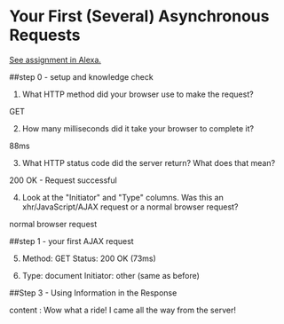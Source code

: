 # Your First (Several) Asynchronous Requests

[See assignment in Alexa.](https://alexa.bitmaker.co/cohorts/67/assignments/2055/latest)

##step 0 - setup and knowledge check

1. What HTTP method did your browser use to make the request?

GET

2. How many milliseconds did it take your browser to complete it?

88ms

3. What HTTP status code did the server return? What does that mean?

200 OK - Request successful

4. Look at the "Initiator" and "Type" columns. Was this an xhr/JavaScript/AJAX request or a normal browser request?

normal browser request

##step 1 - your first AJAX request

5. Method: GET     Status: 200 OK (73ms)

6. Type:  document      Initiator: other (same as before)


##Step 3 - Using Information in the Response

content : Wow what a ride! I came all the way from the server!
